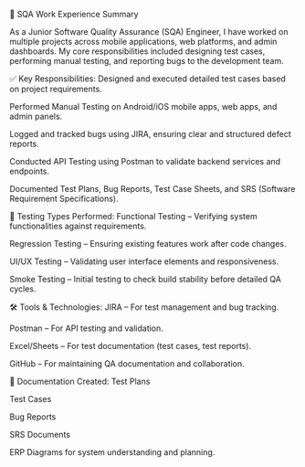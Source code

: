 💼 SQA Work Experience Summary

As a Junior Software Quality Assurance (SQA) Engineer, I have worked on multiple projects across mobile applications, web platforms, and admin dashboards. My core responsibilities included designing test cases, performing manual testing, and reporting bugs to the development team.

✅ Key Responsibilities:
Designed and executed detailed test cases based on project requirements.

Performed Manual Testing on Android/iOS mobile apps, web apps, and admin panels.

Logged and tracked bugs using JIRA, ensuring clear and structured defect reports.

Conducted API Testing using Postman to validate backend services and endpoints.

Documented Test Plans, Bug Reports, Test Case Sheets, and SRS (Software Requirement Specifications).

🧪 Testing Types Performed:
Functional Testing – Verifying system functionalities against requirements.

Regression Testing – Ensuring existing features work after code changes.

UI/UX Testing – Validating user interface elements and responsiveness.

Smoke Testing – Initial testing to check build stability before detailed QA cycles.

🛠️ Tools & Technologies:
JIRA – For test management and bug tracking.

Postman – For API testing and validation.

Excel/Sheets – For test documentation (test cases, test reports).

GitHub – For maintaining QA documentation and collaboration.

📄 Documentation Created:
Test Plans

Test Cases

Bug Reports

SRS Documents

ERP Diagrams for system understanding and planning.
